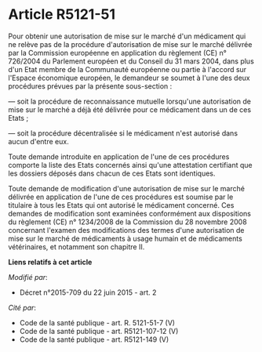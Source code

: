 # Article R5121-51

Pour obtenir une autorisation de mise sur le marché d'un médicament qui ne relève pas de la procédure d'autorisation de mise
sur le marché délivrée par la Commission européenne en application du règlement (CE) n° 726/2004 du Parlement européen et du
Conseil du 31 mars 2004, dans plus d'un Etat membre de la Communauté européenne ou partie à l'accord sur l'Espace économique
européen, le demandeur se soumet à l'une des deux procédures prévues par la présente sous-section : 

― soit la procédure de reconnaissance mutuelle lorsqu'une autorisation de mise sur le marché a déjà été délivrée pour ce
médicament dans un de ces Etats ; 

― soit la procédure décentralisée si le médicament n'est autorisé dans aucun d'entre eux. 

Toute demande introduite en application de l'une de ces procédures comporte la liste des Etats concernés ainsi qu'une
attestation certifiant que les dossiers déposés dans chacun de ces Etats sont identiques. 

Toute demande de modification d'une autorisation de mise sur le marché délivrée en application de l'une de ces procédures est
soumise par le titulaire à tous les Etats qui ont autorisé le médicament concerné. Ces demandes de modification sont
examinées conformément aux dispositions du                                                   règlement (CE) n° 1234/2008 de
la Commission du 28 novembre 2008 concernant l'examen des modifications des termes d'une autorisation de mise sur le marché
de médicaments à usage humain et de médicaments vétérinaires, et notamment son chapitre II.

**Liens relatifs à cet article**

_Modifié par_:

  - Décret n°2015-709 du 22 juin 2015 - art. 2

_Cité par_:

  - Code de la santé publique - art. R. 5121-51-7 (V)
  - Code de la santé publique - art. R5121-107-12 (V)
  - Code de la santé publique - art. R5121-149 (V)

